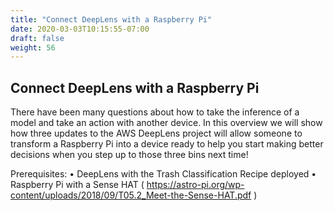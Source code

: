 ```yaml
---
title: "Connect DeepLens with a Raspberry Pi"
date: 2020-03-03T10:15:55-07:00
draft: false
weight: 56
---
```


## Connect DeepLens with a Raspberry Pi

There have been many questions about how to take the inference of a model and take an action with another device.  In this overview we will show how three updates to the AWS DeepLens project will allow someone to transform a Raspberry Pi into a device ready to help you start making better decisions when you step up to those three bins next time!

Prerequisites:
•	DeepLens with the Trash Classification Recipe deployed
•	Raspberry Pi with a Sense HAT ( https://astro-pi.org/wp-content/uploads/2018/09/T05.2_Meet-the-Sense-HAT.pdf )
